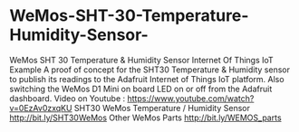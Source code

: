 # WeMos-SHT-30-Temperature-Humidity-Sensor-
WeMos SHT 30 Temperature &amp; Humidity Sensor Internet Of Things IoT Example
A proof of concept for the SHT30 Temperature & Humidity sensor to publish its readings to the Adafruit Internet of Things IoT platform. Also switching the WeMos D1 Mini on board LED on or off from the Adafruit dashboard.
Video on Youtube : https://www.youtube.com/watch?v=0EzAv0zxqKU
SHT30 WeMos Temperature / Humidity Sensor http://bit.ly/SHT30WeMos Other WeMos Parts http://bit.ly/WEMOS_parts
